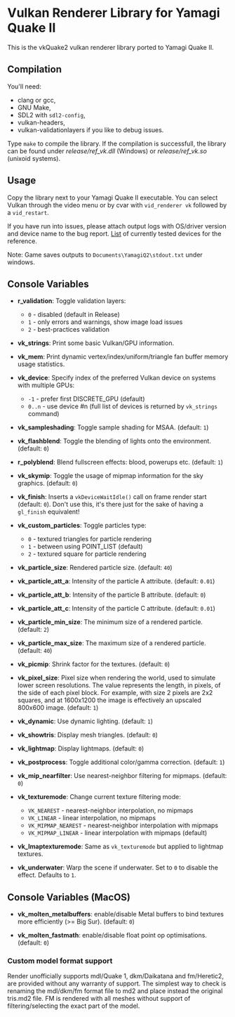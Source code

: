 # Vulkan Renderer Library for Yamagi Quake II

This is the vkQuake2 vulkan renderer library ported to Yamagi Quake II.


## Compilation

You'll need:
* clang or gcc,
* GNU Make,
* SDL2 with `sdl2-config`,
* vulkan-headers,
* vulkan-validationlayers if you like to debug issues.

Type `make` to compile the library. If the compilation is successfull,
the library can be found under *release/ref_vk.dll* (Windows) or
*release/ref_vk.so* (unixoid systems).


## Usage

Copy the library next to your Yamagi Quake II executable. You can select
Vulkan through the video menu or by cvar with `vid_renderer vk` followed
by a `vid_restart`.

If you have run into issues, please attach output logs with OS/driver version
and device name to the bug report. [List](https://openbenchmarking.org/test/pts/yquake2)
of currently tested devices for the reference.

Note: Game saves outputs to `Documents\YamagiQ2\stdout.txt` under
windows.


## Console Variables

* **r_validation**: Toggle validation layers:
  * `0` - disabled (default in Release)
  * `1` - only errors and warnings, show image load issues
  * `2` - best-practices validation

* **vk_strings**: Print some basic Vulkan/GPU information.

* **vk_mem**: Print dynamic vertex/index/uniform/triangle fan buffer
  memory usage statistics.

* **vk_device**: Specify index of the preferred Vulkan device on systems
  with multiple GPUs:
  * `-1` - prefer first DISCRETE\_GPU (default)
  * `0..n` - use device #n (full list of devices is returned by
    `vk_strings` command)

* **vk_sampleshading**: Toggle sample shading for MSAA. (default: `1`)

* **vk_flashblend**: Toggle the blending of lights onto the environment.
  (default: `0`)

* **r_polyblend**: Blend fullscreen effects: blood, powerups etc.
  (default: `1`)

* **vk_skymip**: Toggle the usage of mipmap information for the sky
  graphics. (default: `0`)

* **vk_finish**: Inserts a `vkDeviceWaitIdle()` call on frame render
  start (default: `0`). Don't use this, it's there just for the sake of
  having a `gl_finish` equivalent!

* **vk_custom_particles**: Toggle particles type:
  * `0` - textured triangles for particle rendering
  * `1` - between using POINT\_LIST (default)
  * `2` - textured square for particle rendering

* **vk_particle_size**: Rendered particle size. (default: `40`)

* **vk_particle_att_a**: Intensity of the particle A attribute.
  (default: `0.01`)

* **vk_particle_att_b**: Intensity of the particle B attribute.
  (default: `0`)

* **vk_particle_att_c**: Intensity of the particle C attribute.
 (default: `0.01`)

* **vk_particle_min_size**: The minimum size of a rendered particle.
 (default: `2`)

* **vk_particle_max_size**: The maximum size of a rendered particle.
  (default: `40`)

* **vk_picmip**: Shrink factor for the textures. (default: `0`)

* **vk_pixel_size**: Pixel size when rendering the world, used to simulate
  lower screen resolutions. The value represents the length, in pixels, of the
  side of each pixel block. For example, with size 2 pixels are 2x2 squares,
  and at 1600x1200 the image is effectively an upscaled 800x600 image.
  (default: `1`)

* **vk_dynamic**: Use dynamic lighting. (default: `1`)

* **vk_showtris**: Display mesh triangles. (default: `0`)

* **vk_lightmap**: Display lightmaps. (default: `0`)

* **vk_postprocess**: Toggle additional color/gamma correction.
  (default: `1`)

* **vk_mip_nearfilter**: Use nearest-neighbor filtering for mipmaps.
  (default: `0`)

* **vk_texturemode**: Change current texture filtering mode:
  * `VK_NEAREST` - nearest-neighbor interpolation, no mipmaps
  * `VK_LINEAR` - linear interpolation, no mipmaps
  * `VK_MIPMAP_NEAREST` - nearest-neighbor interpolation with mipmaps
  * `VK_MIPMAP_LINEAR` - linear interpolation with mipmaps (default)

* **vk_lmaptexturemode**: Same as `vk_texturemode` but applied to
  lightmap textures.

* **vk_underwater**: Warp the scene if underwater. Set to `0` to disable
  the effect. Defaults to `1`.

## Console Variables (MacOS)

* **vk_molten_metalbuffers**: enable/disable Metal buffers to bind textures
  more efficiently (>= Big Sur). (default: `0`)

* **vk_molten_fastmath**: enable/disable float point op optimisations.
  (default: `0`)

### Custom model format support

Render unofficially supports  mdl/Quake 1, dkm/Daikatana and fm/Heretic2,
are provided without any warranty of support. The simplest way to check
is renaming the mdl/dkm/fm format file to md2 and place instead the original
tris.md2 file. FM is rendered with all meshes without support of
filtering/selecting the exact part of the model.
